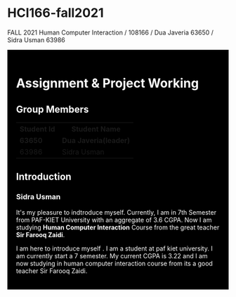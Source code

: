 # HCI166-fall2021
FALL 2021 Human Computer Interaction / 108166 / Dua Javeria 63650 / Sidra Usman 63986
<!DOCTYPE html>
<html>
<head>
</head>
<body>
     <div style="background-color:black;color:white;padding:20px;"> 
          <h1>Assignment & Project Working </h1>
     <h2> Group Members </h2>
          <table style="width:100%">
  <tr>
    <th>Student Id</th>
    <th>Student Name</th> 
  </tr>
  <tr>
       <td><b>63650</b></td>
       <td><b>Dua Javeria(leader)</b></td>
  </tr>
  <tr>
    <td>63986</td>
    <td>Sidra Usman</td>
  </tr>
            
</table>
         <h2> Introduction </h2>
          <h3> Sidra Usman </h3>
          <div class="sidra">
          <p> It's my pleasure to indtroduce myself. Currently, I am in 7th Semester from PAF-KIET University with an aggregate of 3.6 CGPA. Now I am studying <b>Human Computer Interaction</b> Course from the great teacher <b>Sir Farooq Zaidi</b>.
<p>I am here to introduce myself . I am a student at paf kiet university. I am currently start a 7 semester. My current CGPA is 3.22 and I am now studying in human computer interaction course from its a good teacher Sir Farooq Zaidi. </p>

</div>
</body>
</html>
